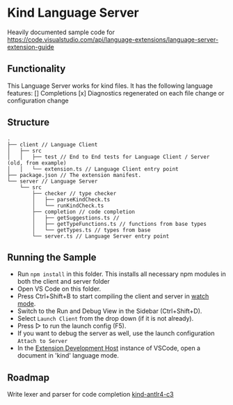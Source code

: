 # Kind Language Server

Heavily documented sample code for https://code.visualstudio.com/api/language-extensions/language-server-extension-guide

## Functionality

This Language Server works for kind files. It has the following language features:
[] Completions
[x] Diagnostics regenerated on each file change or configuration change

## Structure

```
.
├── client // Language Client
│   ├── src
│   │   ├── test // End to End tests for Language Client / Server (old, from example)
│   │   └── extension.ts // Language Client entry point
├── package.json // The extension manifest.
└── server // Language Server
    └── src
        ├── checker // type checker
        │   ├── parseKindCheck.ts
        │   └── runKindCheck.ts
        ├── completion // code completion
        │   ├── getSuggestions.ts // 
        │   ├── getTypeFunctions.ts // functions from base types
        │   └── getTypes.ts // types from base
        └── server.ts // Language Server entry point
```

## Running the Sample

- Run `npm install` in this folder. This installs all necessary npm modules in both the client and server folder
- Open VS Code on this folder.
- Press Ctrl+Shift+B to start compiling the client and server in [watch mode](https://code.visualstudio.com/docs/editor/tasks#:~:text=The%20first%20entry%20executes,the%20HelloWorld.js%20file.).
- Switch to the Run and Debug View in the Sidebar (Ctrl+Shift+D).
- Select `Launch Client` from the drop down (if it is not already).
- Press ▷ to run the launch config (F5).
- If you want to debug the server as well, use the launch configuration `Attach to Server`
- In the [Extension Development Host](https://code.visualstudio.com/api/get-started/your-first-extension#:~:text=Then%2C%20inside%20the%20editor%2C%20press%20F5.%20This%20will%20compile%20and%20run%20the%20extension%20in%20a%20new%20Extension%20Development%20Host%20window.) instance of VSCode, open a document in 'kind' language mode.

## Roadmap
  Write lexer and parser for code completion [kind-antlr4-c3](https://github.com/rafaelnsantos/kind-antlr4-c3)